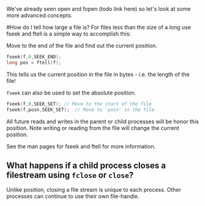 We've already seen open and fopen (todo link here) so let's look at some more advanced concepts.

#How do I tell how large a file is?
For files less than the size of a long use fseek and ftell is a simple way to accomplish this:

Move to the end of the file and find out the current position.
```C
fseek(f,0,SEEK_END);
long pos = ftell(f);
```
This tells us the current position in the file in bytes - i.e. the length of the file!

`fseek` can also be used to set the absolute position.
```C
fseek(f,0,SEEK_SET); // Move to the start of the file 
fseek(f,posn,SEEK_SET);  // Move to 'posn' in the file.
```
All future reads and writes in the parent or child processes will be honor this position.
Note writing or reading from the file will change the current position.

See the man pages for fseek and ftell for more information.

## What happens if a child process closes a filestream using `fclose` or `close`?
Unlike position, closing a file stream is unique to each process. Other processes can continue to use their own file-handle.


